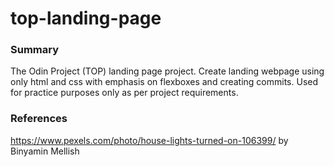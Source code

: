 # top-landing-page

### Summary

The Odin Project (TOP) landing page project. Create landing webpage using only html and css with emphasis on flexboxes and creating commits. Used for practice purposes only as per project requirements.

### References

https://www.pexels.com/photo/house-lights-turned-on-106399/ by Binyamin Mellish
